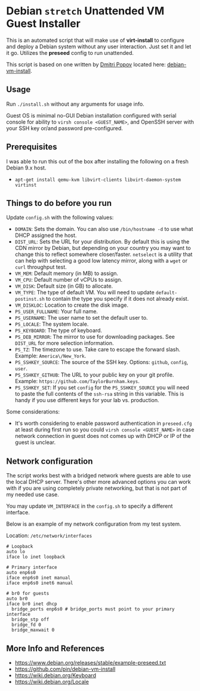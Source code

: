 # Debian `stretch` Unattended VM Guest Installer

This is an automated script that will make use of **virt-install** to
configure and deploy a Debian system without any user interaction. Just
set it and let it go. Utilizes the **preseed** config to run unattended.

This script is based on one written by [Dmitri Popov](https://github.com/pin)
located here: [debian-vm-install](https://github.com/pin/debian-vm-install).

## Usage

Run `./install.sh` without any arguments for usage info.

Guest OS is minimal no-GUI Debian installation configured with serial console
for ability to `virsh console <GUEST_NAME>`, and OpenSSH server with your SSH
key or/and password pre-configured.

## Prerequisites

I was able to run this out of the box after installing the following on a fresh
Debian 9.x host.

 * `apt-get install qemu-kvm libvirt-clients libvirt-daemon-system virtinst`

## Things to do before you run

Update `config.sh` with the following values:

 * `DOMAIN`: Sets the domain. You can also use `/bin/hostname -d` to use what DHCP
 assigned the host.
 * `DIST_URL`: Sets the URL for your distribution. By default this is using the
 CDN mirror by Debian, but depending on your country you may want to change this
 to reflect somewhere closer/faster. `netselect` is a utility that can help with
 selecting a good low latency mirror, along with a `wget` or `curl` throughput test.
 * `VM_MEM`: Default memory (in MB) to assign.
 * `VM_CPU`: Default number of vCPUs to assign.
 * `VM_DISK`: Default size (in GB) to allocate.
 * `VM_TYPE`: The type of default VM. You will need to update `default-postinst.sh`
 to contain the type you specify if it does not already exist.
 * `VM_DISKLOC`: Location to create the disk image.
 * `PS_USER_FULLNAME`: Your full name.
 * `PS_USERNAME`: The user name to set the default user to.
 * `PS_LOCALE`: The system locale.
 * `PS_KEYBOARD`: The type of keyboard.
 * `PS_DEB_MIRROR`: The mirror to use for downloading packages. See `DIST_URL`
 for more selection information.
 * `PS_TZ`: The timezone to use. Take care to escape the forward slash.
 Example: `America\/New_York`.
 * `PS_SSHKEY_SOURCE`: The source of the SSH key. Options: `github`, `config`, `user`.
 * `PS_SSHKEY_GITHUB`: The URL to your public key on your git profile.
 Example: `https://github.com/TaylorBurnham.keys`.
 * `PS_SSHKEY_SET`: If you set `config` for the `PS_SSHKEY_SOURCE` you will need
 to paste the full contents of the `ssh-rsa` string in this variable. This is
 handy if you use different keys for your lab vs. production.


Some considerations:
 * It's worth considering to enable password authentication in `preseed.cfg`
   at least during first run so you could `virsh console <GUEST_NAME>` in case
   network connection in guest does not comes up with DHCP or IP of the guest
   is unclear.

## Network configuration

The script works best with a bridged network where guests are able to use
the local DHCP server. There's other more advanced options you can work with
if you are using completely private networking, but that is not part of my
needed use case.

You may update `VM_INTERFACE` in the `config.sh` to specify a different
interface.

Below is an example of my network configuration from my test system.

Location: `/etc/network/interfaces`
```
# Loopback
auto lo
iface lo inet loopback

# Primary interface
auto enp6s0
iface enp6s0 inet manual
iface enp6s0 inet6 manual

# br0 for guests
auto br0
iface br0 inet dhcp
  bridge_ports enp6s0 # bridge_ports must point to your primary interface
  bridge_stp off
  bridge_fd 0
  bridge_maxwait 0
```

## More Info and References

* https://www.debian.org/releases/stable/example-preseed.txt
* https://github.com/pin/debian-vm-install
* https://wiki.debian.org/Keyboard
* https://wiki.debian.org/Locale

<!--
Local Variables:
coding: utf-8
End:
-->
